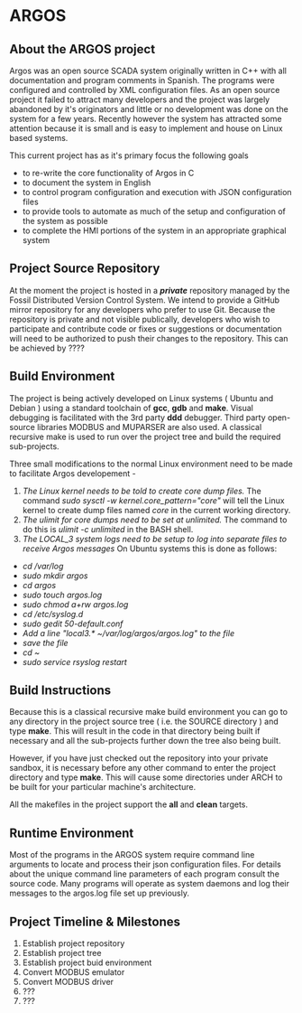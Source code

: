 # ARGOS
## About the ARGOS project

Argos was an open source SCADA system originally written in C++ with all documentation and program comments in Spanish. The programs were configured and controlled by XML configuration files. As an open source project it failed to attract many developers and the project was largely abandoned by it's originators and little or no development was done on the system for a few years. Recently however the system has attracted some attention because it is small and is easy to implement and house on Linux based systems.

This current project has as it's primary focus the following goals

* to re-write the core functionality of Argos in C
* to document the system in English
* to control program configuration and execution with JSON configuration files
* to provide tools to automate as much of the setup and configuration of the system as possible
* to complete the HMI portions of the system in an appropriate graphical system

## Project Source Repository

At the moment the project is hosted in a _**private**_ repository managed by the Fossil Distributed Version Control System. We intend to provide a GitHub mirror repository for any developers who prefer to use Git. Because the repository is private and not visible publically, developers who wish to participate and contribute code or fixes or suggestions or documentation will need to be authorized to push their changes to the repository. This can be achieved by ????

## Build Environment

The project is being actively developed on Linux systems ( Ubuntu and Debian ) using a standard toolchain of __gcc__, __gdb__ and __make__. Visual debugging is facilitated with the 3rd party __ddd__ debugger. Third party open-source libraries MODBUS and MUPARSER are also used. A classical recursive make is used to run over the project tree and build the required sub-projects.

Three small modifications to the normal Linux environment need to be made to facilitate Argos developement -

1. *The Linux kernel needs to be told to create core dump files.* The command _sudo sysctl -w kernel.core_pattern="core"_ will tell the Linux kernel to create dump files named _core_ in the current working directory.
2. *The ulimit for core dumps need to be set at unlimited.* The command to do this is _ulimit -c unlimited_ in the BASH shell.
3. *The LOCAL_3 system logs need to be setup to log into separate files to receive Argos messages* On Ubuntu systems this is done as follows:
  *  *cd /var/log*
  *  *sudo mkdir argos*
  *  *cd argos*
  *  *sudo touch argos.log*
  *  *sudo chmod a+rw argos.log*
  *  *cd /etc/syslog.d*
  *  *sudo gedit 50-default.conf*
  *  *Add a line "local3.\* ~/var/log/argos/argos.log" to the file*
  *  *save the file*
  *  *cd ~*
  *  *sudo service rsyslog restart*


## Build Instructions
Because this is a classical recursive make build environment you can go to any directory in the project source tree ( i.e. the SOURCE directory ) and type __make__. This will result in the code in that directory being built if necessary and all the sub-projects further down the tree also being built.

However, if you have just checked out the repository into your private sandbox, it is necessary before any other command to enter the project directory and type __make__. This will cause some directories under ARCH to be built for your particular machine's architecture.

All the makefiles in the project support the __all__ and __clean__ targets.

## Runtime Environment
Most of the programs in the ARGOS system require command line arguments to locate and process their json configuration files. For details about the unique command line parameters of each program consult the source code. Many programs will operate as system daemons and log their messages to the argos.log file set up previously.

## Project Timeline & Milestones
1. Establish project repository
2. Establish project tree
3. Establish project buid environment
2. Convert MODBUS emulator
3. Convert MODBUS driver
4. ???
5. ???
